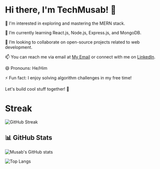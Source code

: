 # Hi there, I'm TechMusab! 👋

👀 I'm interested in exploring and mastering the MERN stack.

🌱 I’m currently learning React.js, Node.js, Express.js, and MongoDB.

💞️ I’m looking to collaborate on open-source projects related to web development.

📫 You can reach me via email at [My Email](mbulancers@gmail.com) or connect with me on [LinkedIn](https://www.linkedin.com/in/musab-bin-ubaid-99802825b/).

😄 Pronouns: He/Him

⚡ Fun fact: I enjoy solving algorithm challenges in my free time!

Let's build cool stuff together! 🚀
# Streak
![GitHub Streak](https://streak-stats.demolab.com?user=TechMusab&theme=dark&hide_border=true)
## 📊 GitHub Stats

![Musab's GitHub stats](https://github-readme-stats.vercel.app/api?username=TechMusab&show_icons=true&theme=radical)

![Top Langs](https://github-readme-stats.vercel.app/api/top-langs/?username=TechMusab&layout=compact&theme=radical)




<!---
TechMusab/TechMusab is a ✨ special ✨ repository because its `README.md` (this file) appears on your GitHub profile.
You can click the Preview link to take a look at your changes.
--->
